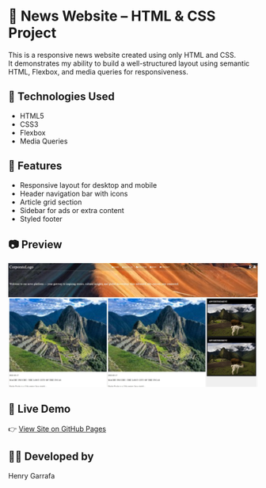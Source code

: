 # 📰 News Website – HTML & CSS Project

This is a responsive news website created using only HTML and CSS.  
It demonstrates my ability to build a well-structured layout using semantic HTML, Flexbox, and media queries for responsiveness.

## 🔧 Technologies Used
- HTML5
- CSS3
- Flexbox
- Media Queries

## 🎯 Features
- Responsive layout for desktop and mobile
- Header navigation bar with icons
- Article grid section
- Sidebar for ads or extra content
- Styled footer

## 📷 Preview
![Website preview](Imagen/preview.jpg)

## 🚀 Live Demo
👉 [View Site on GitHub Pages](https://henrygarrafa.github.io/html-css-news-website/)

## 👨‍💻 Developed by
Henry Garrafa
